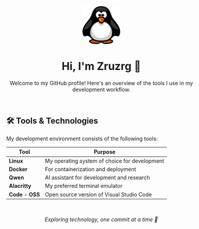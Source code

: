 <div align="center">
  <img src="images/tux.png" alt="Tux" width="100" height="100">
  <h1>Hi, I'm Zruzrg 👋</h1>
</div>

<p align="center">
  Welcome to my GitHub profile! Here's an overview of the tools I use in my development workflow.
</p>

<br>

<h2>🛠️ Tools & Technologies</h2>

<p>My development environment consists of the following tools:</p>

<div align="center">

| Tool | Purpose |
|------|---------|
| **Linux** | My operating system of choice for development |
| **Docker** | For containerization and deployment |
| **Qwen** | AI assistant for development and research |
| **Alacritty** | My preferred terminal emulator |
| **Code - OSS** | Open source version of Visual Studio Code |

</div>

<br>

<p align="center">
  <i>Exploring technology, one commit at a time 🚀</i>
</p>